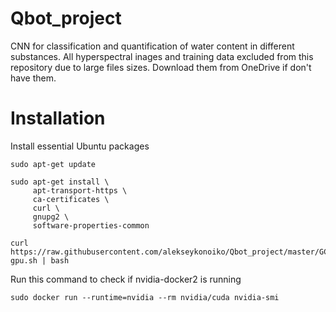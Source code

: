 # Qbot_project
CNN for classification and quantification of water content in different substances. 
All hyperspectral inages and training data excluded from this repository due to large files sizes. 
Download them from OneDrive if don't have them.

# Installation

Install essential Ubuntu packages
```
sudo apt-get update

sudo apt-get install \
     apt-transport-https \
     ca-certificates \
     curl \
     gnupg2 \
     software-properties-common
```
```
curl https://raw.githubusercontent.com/alekseykonoiko/Qbot_project/master/GCS/install-gpu.sh | bash
```
Run this command to check if nvidia-docker2 is running

```
sudo docker run --runtime=nvidia --rm nvidia/cuda nvidia-smi
```